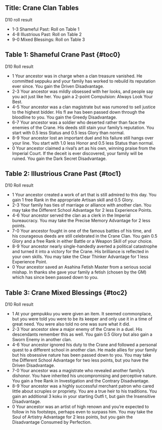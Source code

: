 Title: Crane Clan Tables
---
D10 roll result

- 1-3 Shameful Past: Roll on Table 1
- 4-8 Illustrious Past: Roll on Table 2
- 9-0 Mixed Blessings: Roll on Table 3

## <span>Table 1: Shameful Crane Past</span> {#toc0}

D10 Roll result

- 1 Your ancestor was in charge when a clan treasure vanished. He committed seppuku and your family has worked to rebuild its reputation ever since. You gain the Driven Disadvantage.
- 2-3 Your ancestor was mildly obsessed with her looks, and people say you act just like her. You gain a 2-point Compulsion: Always Look Your Best.
- 4-5 Your ancestor was a clan magistrate but was rumored to sell justice to the highest bidder. His fl aw has been passed down through the bloodline to you. You gain the Greedy Disadvantage.
- 6-7 Your ancestor was a soldier who deserted rather than face the enemies of the Crane. His deeds still stain your family’s reputation. You start with 0.5 less Status and 0.5 less Glory than normal.
- 8-9 Your ancestor lost an important duel and his failure still hangs over your line. You start with 1.0 less Honor and 0.5 less Status than normal.
- 0 Your ancestor claimed a rival’s art as his own, winning praise from the Imperial Court. If the deceit is ever discovered, your family will be ruined. You gain the Dark Secret Disadvantage.

## <span>Table 2: Illustrious Crane Past</span> {#toc1}

D10 Roll result

- 1 Your ancestor created a work of art that is still admired to this day. You gain 1 free Rank in the appropriate Artisan skill and 0.5 Glory.
- 2-3 Your family has ties of marriage or alliance with another clan. You may take the Different School Advantage for 2 less Experience Points.
- 4-6 Your ancestor served the clan as a clerk in the Imperial bureaucracy. You may take the Precise Memory Advantage for 2 less points.
- 7-0 Your ancestor fought in one of the famous battles of his time, and his courageous deeds are still celebrated in the Crane Clan. You gain 0.5 Glory and a free Rank in either Battle or a Weapon Skill of your choice.
- 8-9 Your ancestor nearly single-handedly averted a political catastrophe and turned it into a victory for the Crane. His brilliance is reflected in your own skills. You may take the Clear Thinker Advantage for 1 less Experience Point.
- 0 Your ancestor saved an Asahina Fetish Master from a serious social mishap. In thanks she gave your family a fetish (chosen by the GM) which has since been passed down to you.

## <span>Table 3: Crane Mixed Blessings</span> {#toc2}

D10 Roll result

- 1 At your gempukku you were given an item. It seemed commonplace, but you were told you were to be its keeper and only use it in a time of great need. You were also told no one was sure what it did.
- 2-3 Your ancestor slew a major enemy of the Crane in a duel. His descendants remember this as well. You gain 0.5 Glory but also gain a Sworn Enemy in another clan.
- 4-6 Your ancestor ignored his duty to the Crane and followed a personal quest to a different school in another clan. He made allies for your family but his obsessive nature has been passed down to you. You may take the Different School Advantage for two less points, but you have the Driven Disadvantage.
- 7-0 Your ancestor was a magistrate who revealed another family’s dishonor. You have inherited his uncompromising and perceptive nature. You gain a free Rank in Investigation and the Contrary Disadvantage.
- 8-9 Your ancestor was a highly successful merchant patron who cared little about scruples or propriety. You are a true heir to his traditions. You gain an additional 3 koku in your starting Outfi t, but gain the Insensitive Disadvantage.
- 0 Your ancestor was an artist of high renown and you’re expected to follow in his footsteps, perhaps even to surpass him. You may take the Soul of Artistry Advantage for 2 less points, but you gain the Disadvantage Consumed by Perfection.

